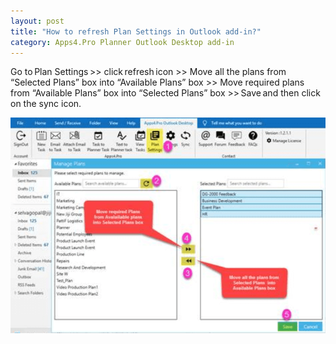 ```yaml
---
layout: post
title: "How to refresh Plan Settings in Outlook add-in?"
category: Apps4.Pro Planner Outlook Desktop add-in
---
```


Go to Plan Settings >> click refresh icon >> Move all the plans from “Selected Plans” box into “Available Plans” box >> Move required plans from “Available Plans” box into “Selected Plans” box >> Save and then click on the sync icon. 

![apps4pro-planner-outlook-desktop-add-in-plan-settings](../assets/images/apps4pro-planner-outlook-desktop-add-in-plan-settings/get-image.png)
